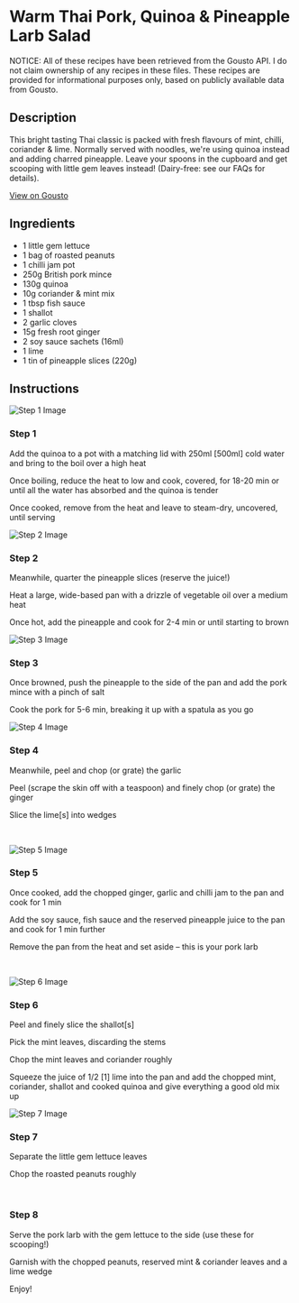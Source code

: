 # Warm Thai Pork, Quinoa & Pineapple Larb Salad  

NOTICE: All of these recipes have been retrieved from the Gousto API. I do not claim ownership of any recipes in these files. These recipes are provided for informational purposes only, based on publicly available data from Gousto.

## Description

This bright tasting Thai classic is packed with fresh flavours of mint, chilli, coriander & lime. Normally served with noodles, we're using quinoa instead and adding charred pineapple. Leave your spoons in the cupboard and get scooping with little gem leaves instead! (Dairy-free: see our FAQs for details).

[View on Gousto](https://www.gousto.co.uk/recipes/cookbook/warm-thai-pork-quinoa-pineapple-larb-salad)

## Ingredients

- 1 little gem lettuce
- 1 bag of roasted peanuts
- 1 chilli jam pot
- 250g British pork mince
- 130g quinoa
- 10g coriander & mint mix
- 1 tbsp fish sauce
- 1 shallot
- 2 garlic cloves
- 15g fresh root ginger
- 2 soy sauce sachets (16ml)
- 1 lime 
- 1 tin of pineapple slices (220g)

## Instructions

![Step 1 Image](https://production-media.gousto.co.uk/cms/recipe-step-image/1336.-step-1-x200.jpg)

### Step 1

Add the quinoa to a pot with a matching lid with 250ml<span class="text-danger"> [500ml]</span> cold water and bring to the boil over a high heat


Once boiling, reduce the heat to low and cook, covered, for 18-20 min or until all the water has absorbed and the quinoa is tender


Once cooked, remove from the heat and leave to steam-dry, uncovered, until serving

![Step 2 Image](https://production-media.gousto.co.uk/cms/recipe-step-image/1336.-step-2-x200.jpg)

### Step 2

Meanwhile, quarter the pineapple slices (reserve the juice!)&nbsp;


Heat a large, wide-based pan with a drizzle of vegetable oil&nbsp;over a medium heat&nbsp;


Once hot, add the pineapple and cook for 2-4 min or until starting to brown

![Step 3 Image](https://production-media.gousto.co.uk/cms/recipe-step-image/1336.-step-3-x200.jpg)

### Step 3

Once browned, push the pineapple&nbsp;to the side of the pan and add the pork mince with a pinch of salt&nbsp;


Cook the pork for 5-6 min, breaking it up with a spatula as you go&nbsp;

![Step 4 Image](https://production-media.gousto.co.uk/cms/recipe-step-image/1336.-step-4-x200.jpg)

### Step 4

Meanwhile, peel and chop (or grate) the garlic&nbsp;


Peel (scrape the skin off with a teaspoon) and finely chop (or grate) the ginger


Slice the lime<span class="text-danger">[s]</span> into wedges&nbsp;


&nbsp;

![Step 5 Image](https://production-media.gousto.co.uk/cms/recipe-step-image/1336.-step-5-x200.jpg)

### Step 5

Once cooked, add the chopped ginger, garlic and chilli jam to the pan and cook for 1 min&nbsp;


Add the soy sauce, fish sauce and the reserved pineapple juice to the pan and cook for 1 min further


Remove the pan from the heat and set aside &ndash; this is your pork larb


&nbsp;

![Step 6 Image](https://production-media.gousto.co.uk/cms/recipe-step-image/1336.-step-6-x200.jpg)

### Step 6

Peel and finely slice the shallot<span class="text-danger">[s]&nbsp;</span>


Pick the mint leaves, discarding the stems&nbsp;


Chop the mint leaves and coriander roughly


Squeeze the juice of 1/2<span class="text-danger"> [1]</span> lime into the pan and add the chopped mint, coriander, shallot and cooked quinoa and give everything a good old mix up&nbsp;

![Step 7 Image](https://production-media.gousto.co.uk/cms/recipe-step-image/1336.-step-7-x200.jpg)

### Step 7

Separate the little&nbsp;gem lettuce leaves


Chop the&nbsp;roasted&nbsp;peanuts&nbsp;roughly


&nbsp;

### Step 8

Serve the pork larb with the gem lettuce to the side (use these for scooping!)&nbsp;


Garnish with the chopped peanuts, reserved mint &amp; coriander leaves and a lime wedge


Enjoy!

